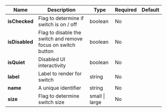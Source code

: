 | **Name**       | **Description**                                              | **Type**       | **Required** | **Default** |
|----------------|--------------------------------------------------------------|----------------|--------------|-------------|
| **isChecked**  | Flag to determine if switch is on / off                      | boolean        | No           |             |
| **isDisabled** | Flag to disable the switch and remove focus on switch button | boolean        | No           |             |
| **isQuiet**    | Disabled UI interactivity                                    | boolean        | No           |             |
| **label**      | Label to render for switch                                   | string         | No           |             |
| **name**       | A unique identifier                                          | string         | No           |             |
| **size**       | Flag to determine switch size                                | small \| large | No           |             |
